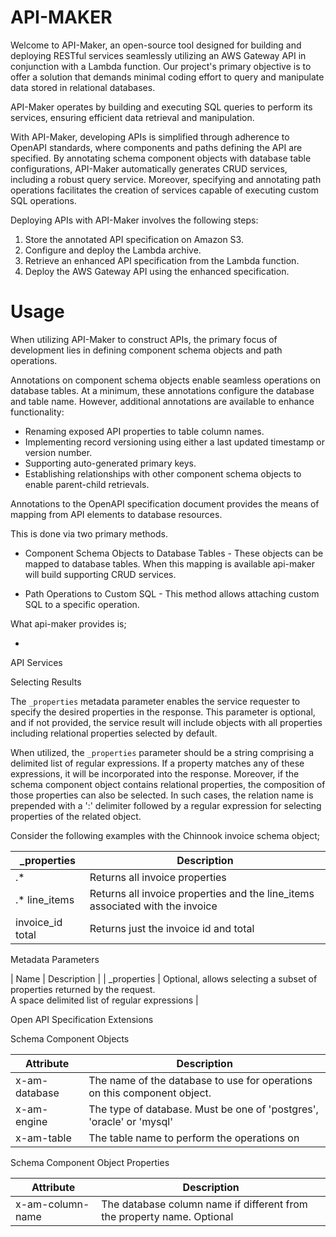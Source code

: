 # API-MAKER

Welcome to API-Maker, an open-source tool designed for building and deploying RESTful services seamlessly utilizing an AWS Gateway API in conjunction with a Lambda function. Our project's primary objective is to offer a solution that demands minimal coding effort to query and manipulate data stored in relational databases.

API-Maker operates by building and executing SQL queries to perform its services, ensuring efficient data retrieval and manipulation.

With API-Maker, developing APIs is simplified through adherence to OpenAPI standards, where components and paths defining the API are specified. By annotating schema component objects with database table configurations, API-Maker automatically generates CRUD services, including a robust query service. Moreover, specifying and annotating path operations facilitates the creation of services capable of executing custom SQL operations.

Deploying APIs with API-Maker involves the following steps:

1. Store the annotated API specification on Amazon S3.
2. Configure and deploy the Lambda archive.
3. Retrieve an enhanced API specification from the Lambda function.
4. Deploy the AWS Gateway API using the enhanced specification.


# Usage

When utilizing API-Maker to construct APIs, the primary focus of development lies in defining component schema objects and path operations.

Annotations on component schema objects enable seamless operations on database tables. At a minimum, these annotations configure the database and table name. However, additional annotations are available to enhance functionality:

- Renaming exposed API properties to table column names.
- Implementing record versioning using either a last updated timestamp or version number.
- Supporting auto-generated primary keys.
- Establishing relationships with other component schema objects to enable parent-child retrievals.

Annotations to the OpenAPI specification document provides the means of mapping from API elements to database resources.  

This is done via two primary methods.

* Component Schema Objects to Database Tables - These objects can be mapped to database tables.  When this mapping is available api-maker will build supporting CRUD services.

* Path Operations to Custom SQL - This method allows attaching custom SQL to a specific operation. 

What api-maker provides is;

* 

API Services

Selecting Results

The `_properties` metadata parameter enables the service requester to specify the desired properties in the response. This parameter is optional, and if not provided, the service result will include objects with all properties including relational properties selected by default.

When utilized, the `_properties` parameter should be a string comprising a delimited list of regular expressions. If a property matches any of these expressions, it will be incorporated into the response. Moreover, if the schema component object contains relational properties, the composition of those properties can also be selected. In such cases, the relation name is prepended with a ':' delimiter followed by a regular expression for selecting properties of the related object.

Consider the following examples with the Chinnook invoice schema object;

| _properties | Description| 
|-------------|------------|
| .*          | Returns all invoice properties |
| .* line_items | Returns all invoice properties and the line_items associated with the invoice |
| invoice_id total | Returns just the invoice id and total |


Metadata Parameters

| Name | Description |
| _properties | Optional, allows selecting a subset of properties returned by the request.   
A space delimited list of regular expressions |


Open API Specification Extensions

Schema Component Objects

| Attribute | Description |
|-------|--------|
| x-am-database | The name of the database to use for operations on this component object.   |
| x-am-engine | The type of database.  Must be one of 'postgres', 'oracle' or 'mysql' |
| x-am-table | The table name to perform the operations on |


Schema Component Object Properties

| Attribute | Description |
|-----------|-------------|
| x-am-column-name | The database column name if different from the property name.  Optional |
